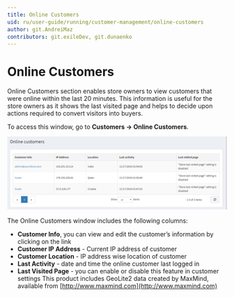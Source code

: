 ```yaml
---
title: Online Customers
uid: ru/user-guide/running/customer-management/online-customers
author: git.AndreiMaz
contributors: git.exileDev, git.dunaenko
---
```


# Online Customers

Online Customers section enables store owners to view customers that were online within the last 20 minutes. This information is useful for the store owners as it shows the last visited page and helps to decide upon actions required to convert visitors into buyers.

To access this window, go to **Customers → Online Customers**.

![online-customers](_static/online-customers/online-customers.png)

The Online Customers window includes the following columns:

- **Customer Info**, you can view and edit the customer’s information by clicking on the link
- **Customer IP Address** - Current IP address of customer
- **Customer Location** - IP address wise location of customer
- **Last Activity** - date and time the online customer last logged in
- **Last Visited Page** - you can enable or disable this feature in customer settings This product includes GeoLite2 data created by MaxMind, available from [http://www.maxmind.com](http://www.maxmind.com)

